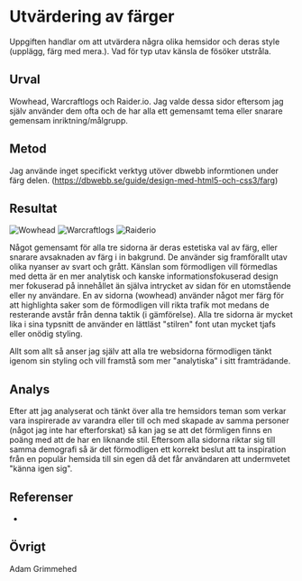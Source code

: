 Utvärdering av färger
=======================

Uppgiften handlar om att utvärdera några olika hemsidor och deras style (upplägg, färg med mera.). Vad för typ utav känsla de fösöker utstråla.

Urval
-----------------------

Wowhead, Warcraftlogs och Raider.io. Jag valde dessa sidor eftersom jag själv använder dem ofta och de har alla ett gemensamt tema eller snarare gemensam inriktning/målgrupp.

Metod
-----------------------

Jag använde inget specifickt verktyg utöver dbwebb informtionen under färg delen.
(https://dbwebb.se/guide/design-med-html5-och-css3/farg)

Resultat
-----------------------
![Wowhead](%assets_url%/img/wowhead_small.jpg)
![Warcraftlogs](%assets_url%/img/warcraftlogs_small.jpg)
![Raiderio](%assets_url%/img/raiderio_small.jpg)


Något gemensamt för alla tre sidorna är deras estetiska val av färg, eller snarare avsaknaden av färg i in bakgrund. De använder sig framförallt utav olika nyanser av svart och grått. Känslan som förmodligen vill förmedlas med detta är en mer analytisk och kanske informationsfokuserad design mer fokuserad på innehållet än själva intrycket av sidan för en utomstående eller ny användare. 
En av sidorna (wowhead) använder något mer färg för att highlighta saker som de förmodligen vill rikta trafik mot medans de resterande avstår från denna taktik (i gämförelse).
Alla tre sidorna är mycket lika i sina typsnitt de använder en lättläst "stilren" font utan mycket tjafs eller onödig styling.

Allt som allt så anser jag själv att alla tre websidorna förmodligen tänkt igenom sin styling och vill framstå som mer "analytiska" i sitt framträdande.

Analys
-----------------------

Efter att jag analyserat och tänkt över alla tre hemsidors teman som verkar vara inspirerade av varandra eller till och med skapade av samma personer (något jag inte har efterforskat) så kan jag se att det förmligen finns en poäng med att de har en liknande stil. 
Eftersom alla sidorna riktar sig till samma demografi så är det förmodligen ett korrekt beslut att ta inspiration från en populär hemsida till sin egen då det får användaren att undermvetet "känna igen sig".

Referenser
-----------------------

-

Övrigt
-----------------------

Adam Grimmehed